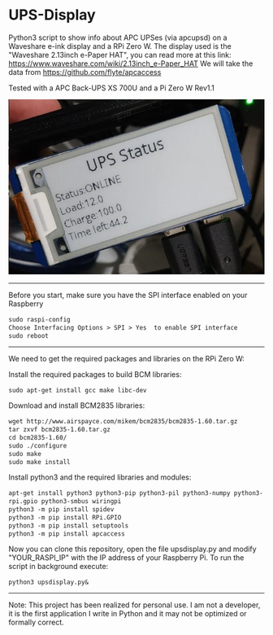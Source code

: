 # UPS-Display
Python3 script to show info about APC UPSes (via apcupsd) on a Waveshare e-ink display and a RPi Zero W. 
The display used is the "Waveshare 2.13inch e-Paper HAT", you can read more at this link: https://www.waveshare.com/wiki/2.13inch_e-Paper_HAT
We will take the data from https://github.com/flyte/apcaccess

Tested with a APC Back-UPS XS 700U and a Pi Zero W Rev1.1

![GitHub Logo](/images/poc.jpg)

_______________________________________________________________________________________________

Before you start, make sure you have the SPI interface enabled on your Raspberry

	sudo raspi-config
	Choose Interfacing Options > SPI > Yes  to enable SPI interface
	sudo reboot
_______________________________________________________________________________________________

We need to get the required packages and libraries on the RPi Zero W:

Install the required packages to build BCM libraries:

	sudo apt-get install gcc make libc-dev 

Download and install BCM2835 libraries:

	wget http://www.airspayce.com/mikem/bcm2835/bcm2835-1.60.tar.gz
	tar zxvf bcm2835-1.60.tar.gz 
	cd bcm2835-1.60/
	sudo ./configure
	sudo make
	sudo make install

Install python3 and the required libraries and modules:

	apt-get install python3 python3-pip python3-pil python3-numpy python3-rpi.gpio python3-smbus wiringpi
	python3 -m pip install spidev
	python3 -m pip install RPi.GPIO
	python3 -m pip install setuptools
	python3 -m pip install apcaccess
	
Now you can clone this repository, open the file upsdisplay.py and modify "YOUR_RASPI_IP" with the IP address of your Raspberry Pi.
To run the script in background execute: 

	python3 upsdisplay.py&

_______________________________________________________________________________________________
Note: 
This project has been realized for personal use. 
I am not a developer, it is the first application I write in Python and it may not be optimized or formally correct. 

